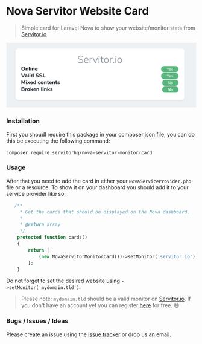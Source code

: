 # Nova Servitor Website Card
> Simple card for Laravel Nova to show your website/monitor stats from [Servitor.io](https://servitor.io)
  
 ![Servitor Website Card](https://raw.githubusercontent.com/Servitorhq/nova-servitor-website-card/master/screenshot.png)
 
 ### Installation
 First you shoudl require this package in your composer.json file, you can do this be executing the following command:
 ```
composer require servitorhq/nova-servitor-monitor-card
 ```
 
 ### Usage
 After that you need to add the card in either your `NovaServiceProvider.php` file or a resource. To show it on your dashboard you should add it to your service provider like so:
 ```php
    /**
      * Get the cards that should be displayed on the Nova dashboard.
      *
      * @return array
      */
     protected function cards()
     {
         return [
             (new NovaServitorMonitorCard())->setMonitor('servitor.io'),
         ];
     }
 ```
 
 Do not forget to set the desired website using `->setMonitor('mydomain.tld')`.
 
 > Please note: `mydomain.tld` should be a valid monitor on [Servitor.io](https://servitor.io). If you don't have an account yet you can register [here](https://servitor.io/register) for free. 😄
 
 ### Bugs / Issues / Ideas
 Please create an issue using the [issue tracker](https://github.com/Servitorhq/nova-servitor-website-card/issues) or drop us an email.